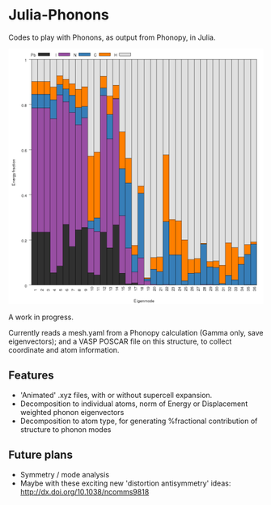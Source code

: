 # Julia-Phonons

Codes to play with Phonons, as output from Phonopy, in Julia.

![MAPI Phonon decomposition](plot-mode-decomposition/MAPI_mode.png)

A work in progress.

Currently reads a mesh.yaml from a Phonopy calculation (Gamma only, save eigenvectors); and a 
VASP POSCAR file on this structure, to collect coordinate and atom information.

## Features

* 'Animated' .xyz files, with or without supercell expansion.
* Decomposition to individual atoms, norm of Energy or Displacement weighted phonon eigenvectors
* Decomposition to atom type, for generating %fractional contribution of structure to phonon modes

## Future plans

* Symmetry / mode analysis
* Maybe with these exciting new 'distortion antisymmetry' ideas: http://dx.doi.org/10.1038/ncomms9818

